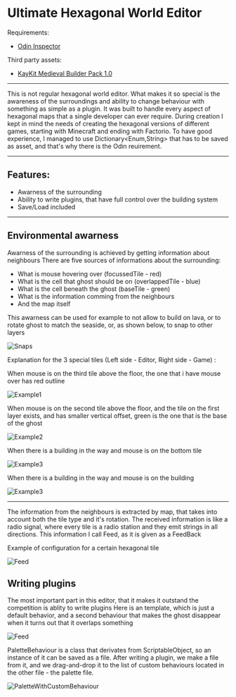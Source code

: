 # Ultimate Hexagonal World Editor

Requirements:
- [Odin Inspector](https://assetstore.unity.com/packages/tools/utilities/odin-inspector-and-serializer-89041 "Unity's Asset Store page")

Third party assets:
- [KayKit Medieval Builder Pack 1.0](https://kaylousberg.itch.io/kaykit-medieval-builder-pack)
---

This is not regular hexagonal world editor. What makes it so special is the awareness of the surroundings and ability to change behaviour with something as simple as a plugin. It was built to handle every aspect of hexagonal maps that a single developer can ever require. During creation I kept in mind the needs of creating the hexagonal versions of different games, starting with Minecraft and ending with Factorio. To have good experience, I managed to use Dictionary<Enum,String> that has to be saved as asset, and that's why there is the Odin reuirement.

---
## Features:
- Awarness of the surrounding
- Ability to write plugins, that have full control over the building system
- Save/Load included
---

## Environmental awarness
Awarness of the surrounding is achieved by getting information about neighbours
There are five sources of informations about the surrounding:
- What is mouse hovering over (focussedTile - red)
- What is the cell that ghost should be on (overlappedTile - blue)
- What is the cell beneath the ghost (baseTile - green)
- What is the information comming from the neighbours
- And the map itself

This awarness can be used for example to not allow to build on lava, or to rotate ghost to match the seaside, or, as shown below, to snap to other layers

![Snaps](./PresentationSource/Snapping.gif)

Explanation for the 3 special tiles (Left side - Editor, Right side - Game) :

When mouse is on the third tile above the floor, the one that i have mouse over has red outline

![Example1](./PresentationSource/Obvious_example.png)

When mouse is on the second tile above the floor, and the tile on the first layer exists, and has smaller vertical offset, green is the one that is the base of the ghost

![Example2](./PresentationSource/Nice_little_snap.png)

When there is a building in the way and mouse is on the bottom tile

![Example3](./PresentationSource/Awarness2.png)

When there is a building in the way and mouse is on the building

![Example3](./PresentationSource/Awarness1.png)

---
The information from the neighbours is extracted by map, that takes into account both the tile type and it's rotation.
The received information is like a radio signal, where every tile is a radio station and they emit strings in all directions. This information I call Feed, as it is given as a FeedBack

Example of configuration for a certain hexagonal tile

![Feed](./PresentationSource/Feed.png)

## Writing plugins
The most important part in this editor, that it makes it outstand the competition is ablity to write plugins
Here is an template, which is just a default behavior, and a second behaviour that makes the ghost disappear when it turns out that it overlaps something

![Feed](./PresentationSource/Plugin_Example.png)

PaletteBehaviour is a class that derivates from ScriptableObject, so an instance of it can be saved as a file. After writing a plugin, we make a file from it, and we drag-and-drop it to the list of custom behaviours located in the other file - the palette file.

![PaletteWithCustomBehaviour](./PresentationSource/PaletteWithCustomBehaviour.png)
